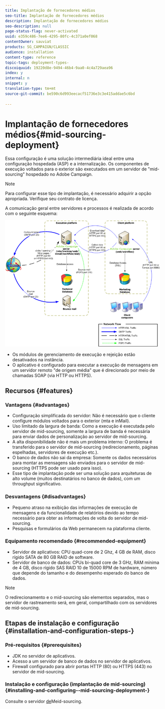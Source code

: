 ```yaml
---
title: Implantação de fornecedores médios
seo-title: Implantação de fornecedores médios
description: Implantação de fornecedores médios
seo-description: null
page-status-flag: never-activated
uuid: e359c486-7ee6-4295-80fc-4c371a0ef068
contentOwner: sauviat
products: SG_CAMPAIGN/CLASSIC
audience: installation
content-type: reference
topic-tags: deployment-types-
discoiquuid: 19220d8e-9494-46b4-9aa0-4c4a729aea96
index: y
internal: n
snippet: y
translation-type: tm+mt
source-git-commit: be590c6d993eecacf51736e3c3e415addae5c6bd

---
```



# Implantação de fornecedores médios{#mid-sourcing-deployment}

Essa configuração é uma solução intermediária ideal entre uma configuração hospedada (ASP) e a internalização. Os componentes de execução voltados para o exterior são executados em um servidor de &quot;mid-sourcing&quot; hospedado no Adobe Campaign.

>[!NOTE]
>
>Para configurar esse tipo de implantação, é necessário adquirir a opção apropriada. Verifique seu contrato de licença.

A comunicação geral entre servidores e processos é realizada de acordo com o seguinte esquema:

![](assets/s_ncs_install_midsourcing.png)

* Os módulos de gerenciamento de execução e rejeição estão desativados na instância.
* O aplicativo é configurado para executar a execução de mensagens em um servidor remoto &quot;de origem média&quot; que é direcionado por meio de chamadas SOAP (via HTTP ou HTTPS).

## Recursos {#features}

### Vantagens {#advantages}

* Configuração simplificada do servidor: Não é necessário que o cliente configure módulos voltados para o exterior (mta e inMail).
* Uso limitado da largura de banda: Como a execução é executada pelo servidor de mid-sourcing, somente a largura de banda é necessária para enviar dados de personalização ao servidor de mid-sourcing.
* A alta disponibilidade não é mais um problema interno: O problema é transferido para o servidor de mid-sourcing (redirecionamento, páginas espelhadas, servidores de execução etc.).
* O banco de dados não sai da empresa: Somente os dados necessários para montar as mensagens são enviados para o servidor de mid-sourcing (HTTPS pode ser usado para isso).
* Esse tipo de implantação pode ser uma solução para arquiteturas de alto volume (muitos destinatários no banco de dados), com um throughput significativo.

### Desvantagens {#disadvantages}

* Pequeno atraso na exibição das informações de execução de mensagens e da funcionalidade de relatórios devido ao tempo necessário para obter as informações de volta do servidor de mid-sourcing.
* Pesquisas e formulários da Web permanecem na plataforma cliente.

### Equipamento recomendado {#recommended-equipment}

* Servidor de aplicativos: CPU quad-core de 2 Ghz, 4 GB de RAM, disco rígido SATA de 80 GB RAID de software.
* Servidor de banco de dados: CPUs bi-quad core de 3 GHz, RAM mínima de 4 GB, disco rígido SAS RAID 10 de 15000 RPM de hardware, número que depende do tamanho e do desempenho esperado do banco de dados.

>[!NOTE]
>
>O redirecionamento e o mid-sourcing são elementos separados, mas o servidor de rastreamento será, em geral, compartilhado com os servidores de mid-sourcing.

## Etapas de instalação e configuração {#installation-and-configuration-steps-}

### Pré-requisitos {#prerequisites}

* JDK no servidor de aplicativos.
* Acesso a um servidor de banco de dados no servidor de aplicativos.
* Firewall configurado para abrir portas HTTP (80) ou HTTPS (443) no servidor de mid-sourcing.

### Instalação e configuração (implantação de mid-sourcing) {#installing-and-configuring--mid-sourcing-deployment-}

Consulte o servidor [de](../../installation/using/mid-sourcing-server.md)Meid-sourcing.
